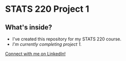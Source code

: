 <h1>STATS 220 Project 1</h1>

<h2><b>What's inside?</b></h2>
<ul>
   <li>I've created this repository for my STATS 220 course.</li>
   <li><i>I'm currently completing project 1.</i></li>
</ul>

<a href="https://www.linkedin.com/in/orpita-khan-4b78331b0/">Connect with me on LinkedIn!</a> 


